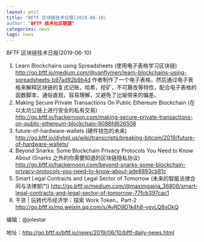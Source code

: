 ```yaml
---
layout: post
title: "BFTF 区块链技术日报(2019-06-10)
author: "BFTF 技术社区联盟"
categories: news
tags: news
---
```


BFTF 区块链技术日报(2019-06-10)

1. Learn Blockchains using Spreadsheets (使用电子表格学习区块链) <http://go.bftf.io/medium.com/@vanflymen/learn-blockchains-using-spreadsheets-b97ad92b9b4d>
作者制作了一个电子表格，然后通过电子表格来解释区块链的复式记账，哈希，挖矿，不可篡改等特性，配合电子表格的函数脚本，通俗直观，容易理解，又避免了比喻带来的偏差。
2. Making Secure Private Transactions On Public Ethereum Blockchain (在以太坊公链上进行安全的私有交易) <http://go.bftf.io/hackernoon.com/making-secure-private-transactions-on-public-ethereum-blockchain-9098fd626508>
3. future-of-hardware-wallets (硬件钱包的未来) <http://go.bftf.io/diyhpl.us/wiki/transcripts/breaking-bitcoin/2019/future-of-hardware-wallets/>
4. Beyond Snarks: Some Blockchain Privacy Protocols You Need to Know About (Snarks 之外的你需要知道的区块链隐私协议) <http://go.bftf.io/hackernoon.com/beyond-snarks-some-blockchain-privacy-protocols-you-need-to-know-about-ade8893cb81c>
5. Smart Legal Contracts and Legal Sector of Tomorrow (未来的智能法律合同与法律部门) <http://go.bftf.io/medium.com/@maximgaina_36806/smart-legal-contracts-and-legal-sector-of-tomorrow-77fcb397cac1>
6. 干货 | 玩转代币经济学：探索 Work Token，Part-2 <http://go.bftf.io/mp.weixin.qq.com/s/AyRD9D1k4h8-ysvLQ8xOkQ>
   

编辑：@jolestar

地址：http://go.bftf.io/bftf.io/news/2019/06/10/bftf-daily-news.html

